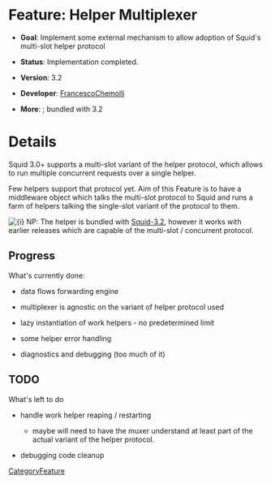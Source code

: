 # Feature: Helper Multiplexer

  - **Goal**: Implement some external mechanism to allow adoption of
    Squid's multi-slot helper protocol

  - **Status**: Implementation completed.

  - **Version**: 3.2

  - **Developer**:
    [FrancescoChemolli](/FrancescoChemolli#)

  - **More**:
    [](ftp://ftp.squid-cache.org/pub/squid/contrib/helper-mux/) ;
    bundled with 3.2

# Details

Squid 3.0+ supports a multi-slot variant of the helper protocol, which
allows to run multiple concurrent requests over a single helper.

Few helpers support that protocol yet. Aim of this Feature is to have a
middleware object which talks the multi-slot protocol to Squid and runs
a farm of helpers talking the single-slot variant of the protocol to
them.

![{i}](https://wiki.squid-cache.org/wiki/squidtheme/img/icon-info.png)
NP: The helper is bundled with
[Squid-3.2](/Squid-3.2#),
however it works with earlier releases which are capable of the
multi-slot / concurrent protocol.

## Progress

What's currently done:

  - data flows forwarding engine

  - multiplexer is agnostic on the variant of helper protocol used

  - lazy instantiation of work helpers - no predetermined limit

  - some helper error handling

  - diagnostics and debugging (too much of it)

## TODO

What's left to do

  - handle work helper reaping / restarting
    
      - maybe will need to have the muxer understand at least part of
        the actual variant of the helper protocol.

  - debugging code cleanup

[CategoryFeature](/CategoryFeature#)

